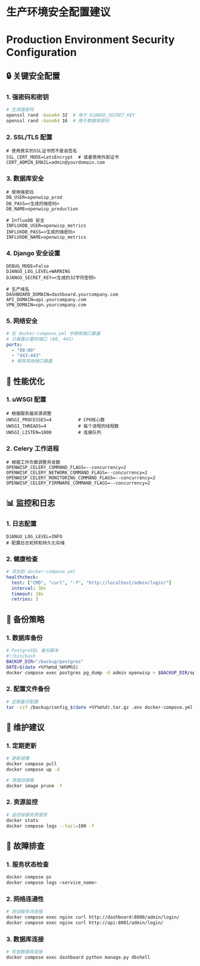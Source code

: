 # 生产环境安全配置建议
# Production Environment Security Configuration

## 🔒 关键安全配置

### 1. 强密码和密钥
```bash
# 生成强密码
openssl rand -base64 32  # 用于 DJANGO_SECRET_KEY
openssl rand -base64 16  # 用于数据库密码
```

### 2. SSL/TLS 配置
```env
# 使用真实的SSL证书而不是自签名
SSL_CERT_MODE=LetsEncrypt  # 或者使用外部证书
CERT_ADMIN_EMAIL=admin@yourdomain.com
```

### 3. 数据库安全
```env
# 使用强密码
DB_USER=openwisp_prod
DB_PASS=<生成的强密码>
DB_NAME=openwisp_production

# InfluxDB 安全
INFLUXDB_USER=openwisp_metrics
INFLUXDB_PASS=<生成的强密码>
INFLUXDB_NAME=openwisp_metrics
```

### 4. Django 安全设置
```env
DEBUG_MODE=False
DJANGO_LOG_LEVEL=WARNING
DJANGO_SECRET_KEY=<生成的32字符密钥>

# 生产域名
DASHBOARD_DOMAIN=dashboard.yourcompany.com
API_DOMAIN=api.yourcompany.com
VPN_DOMAIN=vpn.yourcompany.com
```

### 5. 网络安全
```yaml
# 在 docker-compose.yml 中限制端口暴露
# 只暴露必要的端口 (80, 443)
ports:
  - "80:80"
  - "443:443"
  # 移除其他端口暴露
```

## 🚀 性能优化

### 1. uWSGI 配置
```env
# 根据服务器资源调整
UWSGI_PROCESSES=4          # CPU核心数
UWSGI_THREADS=4            # 每个进程的线程数
UWSGI_LISTEN=1000          # 连接队列
```

### 2. Celery 工作进程
```env
# 根据工作负载调整并发数
OPENWISP_CELERY_COMMAND_FLAGS=--concurrency=2
OPENWISP_CELERY_NETWORK_COMMAND_FLAGS=--concurrency=2
OPENWISP_CELERY_MONITORING_COMMAND_FLAGS=--concurrency=2
OPENWISP_CELERY_FIRMWARE_COMMAND_FLAGS=--concurrency=2
```

## 📊 监控和日志

### 1. 日志配置
```env
DJANGO_LOG_LEVEL=INFO
# 配置日志轮转和持久化存储
```

### 2. 健康检查
```yaml
# 添加到 docker-compose.yml
healthcheck:
  test: ["CMD", "curl", "-f", "http://localhost/admin/login/"]
  interval: 30s
  timeout: 10s
  retries: 3
```

## 🔄 备份策略

### 1. 数据库备份
```bash
# PostgreSQL 备份脚本
#!/bin/bash
BACKUP_DIR="/backup/postgres"
DATE=$(date +%Y%m%d_%H%M%S)
docker compose exec postgres pg_dump -U admin openwisp > $BACKUP_DIR/openwisp_$DATE.sql
```

### 2. 配置文件备份
```bash
# 定期备份配置
tar -czf /backup/config_$(date +%Y%m%d).tar.gz .env docker-compose.yml
```

## 🔧 维护建议

### 1. 定期更新
```bash
# 更新镜像
docker compose pull
docker compose up -d

# 清理旧镜像
docker image prune -f
```

### 2. 资源监控
```bash
# 监控容器资源使用
docker stats
docker compose logs --tail=100 -f
```

## 🚨 故障排查

### 1. 服务状态检查
```bash
docker compose ps
docker compose logs <service_name>
```

### 2. 网络连通性
```bash
# 测试服务间连接
docker compose exec nginx curl http://dashboard:8000/admin/login/
docker compose exec nginx curl http://api:8001/admin/login/
```

### 3. 数据库连接
```bash
# 检查数据库连接
docker compose exec dashboard python manage.py dbshell
```